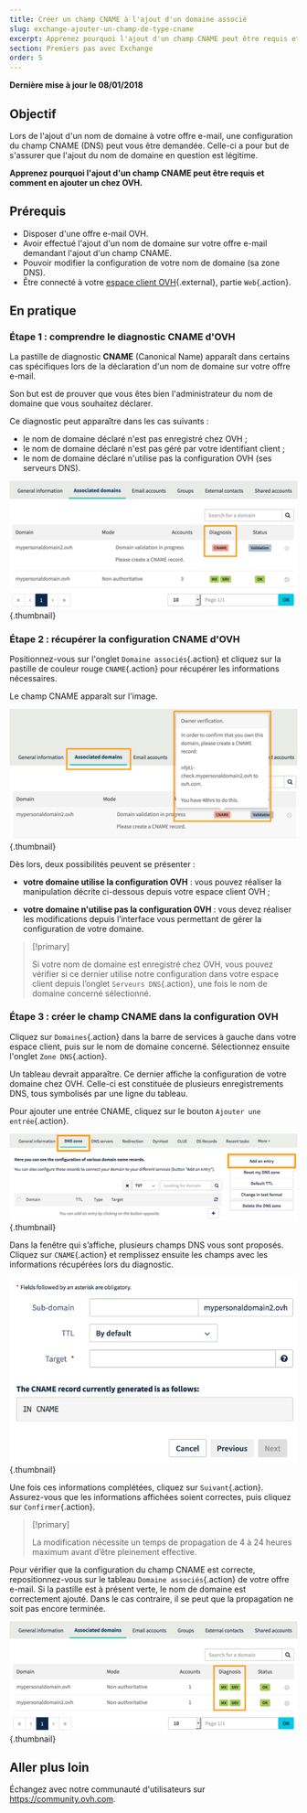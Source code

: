 ```yaml
---
title: Créer un champ CNAME à l'ajout d'un domaine associé
slug: exchange-ajouter-un-champ-de-type-cname
excerpt: Apprenez pourquoi l'ajout d'un champ CNAME peut être requis et comment en ajouter un chez OVH
section: Premiers pas avec Exchange
order: 5
---
```


**Dernière mise à jour le 08/01/2018**

## Objectif

Lors de l'ajout d'un nom de domaine à votre offre e-mail, une configuration du champ CNAME (DNS) peut vous être demandée. Celle-ci a pour but de s'assurer que l'ajout du nom de domaine en question est légitime.

**Apprenez pourquoi l'ajout d'un champ CNAME peut être requis et comment en ajouter un chez OVH.**

## Prérequis

- Disposer d'une offre e-mail OVH.
- Avoir effectué l'ajout d'un nom de domaine sur votre offre e-mail demandant l'ajout d'un champ CNAME.
- Pouvoir modifier la configuration de votre nom de domaine (sa zone DNS).
- Être connecté à votre [espace client OVH](https://www.ovh.com/auth/?action=gotomanager){.external}, partie `Web`{.action}.

## En pratique

### Étape 1 : comprendre le diagnostic CNAME d'OVH

La pastille de diagnostic **CNAME** (Canonical Name) apparaît dans certains cas spécifiques lors de la déclaration d'un nom de domaine sur votre offre e-mail.

Son but est de prouver que vous êtes bien l'administrateur du nom de domaine que vous souhaitez déclarer.

Ce diagnostic peut apparaître dans les cas suivants :

- le nom de domaine déclaré n'est pas enregistré chez OVH ;
- le nom de domaine déclaré n'est pas géré par votre identifiant client ;
- le nom de domaine déclaré n'utilise pas la configuration OVH (ses serveurs DNS).

![cnamedomainemail](images/cname_exchange_diagnostic.png){.thumbnail}

### Étape 2 : récupérer la configuration CNAME d'OVH

Positionnez-vous sur l'onglet `Domaine associés`{.action} et cliquez sur la pastille de couleur rouge `CNAME`{.action} pour récupérer les informations nécessaires.

Le champ CNAME apparaît sur l'image.

![cnamedomainemail](images/cname_exchange_informations.png){.thumbnail}

Dès lors, deux possibilités peuvent se présenter :

- **votre domaine utilise la configuration  OVH** : vous pouvez réaliser la manipulation décrite ci-dessous depuis votre espace client OVH ;

- **votre domaine n'utilise pas la configuration  OVH** : vous devez réaliser les modifications depuis l’interface vous permettant de gérer la configuration de votre domaine.

> [!primary]
>
> Si votre nom de domaine est enregistré chez OVH, vous pouvez vérifier si ce dernier utilise notre configuration dans votre espace client depuis l’onglet `Serveurs DNS`{.action}, une fois le nom de domaine concerné sélectionné.
>

### Étape 3 : créer le champ CNAME dans la configuration OVH

Cliquez sur `Domaines`{.action} dans la barre de services à gauche dans votre espace client, puis sur le nom de domaine concerné. Sélectionnez ensuite l'onglet `Zone DNS`{.action}.

Un tableau devrait apparaître. Ce dernier affiche la configuration de votre domaine chez OVH. Celle-ci est constituée de plusieurs enregistrements DNS, tous symbolisés par une ligne du tableau.

Pour ajouter une entrée CNAME, cliquez sur le bouton `Ajouter une entrée`{.action}.

![cnamedomainemail](images/cname_exchange_add_entry_step1.png){.thumbnail}

Dans la fenêtre qui s’affiche, plusieurs champs DNS vous sont proposés. Cliquez sur `CNAME`{.action} et remplissez ensuite les champs avec les informations récupérées lors du diagnostic.

![cnamedomainemail](images/cname_add_entry_dns_zone.png){.thumbnail}

Une fois ces informations complétées, cliquez sur `Suivant`{.action}. Assurez-vous que les informations affichées soient correctes, puis cliquez sur `Confirmer`{.action}.

> [!primary]
>
> La modification nécessite un temps de propagation de 4 à 24 heures maximum avant d’être pleinement effective.
>

Pour vérifier que la configuration du champ CNAME est correcte, repositionnez-vous sur le tableau `Domaine associés`{.action} de votre offre e-mail. Si la pastille est à présent verte, le nom de domaine est correctement ajouté. Dans le  cas contraire, il se peut que la propagation ne soit pas encore terminée.

![cnamedomainemail](images/cname_exchange_diagnostic_green.png){.thumbnail}

## Aller plus loin

Échangez avec notre communauté d'utilisateurs sur <https://community.ovh.com>.